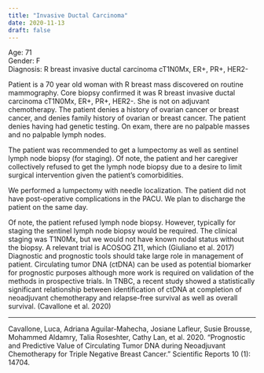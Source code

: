 ```yaml
---
title: "Invasive Ductal Carcinoma"
date: 2020-11-13
draft: false
---
```


Age: 71 \
Gender: F \
Diagnosis: R breast invasive ductal carcinoma cT1N0Mx, ER+, PR+, HER2- 

Patient is a 70 year old woman with R breast mass discovered on routine mammography. Core biopsy confirmed it was R breast invasive ductal carcinoma cT1N0Mx, ER+, PR+, HER2-. She is not on adjuvant chemotherapy. The patient denies a history of ovarian cancer or breast cancer, and denies family history of ovarian or breast cancer. The patient denies having had genetic testing. On exam, there are no palpable masses and no palpable lymph nodes.

The patient was recommended to get a lumpectomy as well as sentinel lymph node biopsy (for staging). Of note, the patient and her caregiver collectively refused to get the lymph node biopsy due to a desire to limit surgical intervention given the patient’s comorbidities. 

We performed a lumpectomy with needle localization. The patient did not have post-operative complications in the PACU. We plan to discharge the patient on the same day.

Of note, the patient refused lymph node biopsy. However, typically for staging the sentinel lymph node biopsy would be required. The clinical staging was T1N0Mx, but we would not have known nodal status without the biopsy. A relevant trial is ACOSOG Z11, which (Giuliano et al. 2017)
Diagnostic and prognostic tools should take large role in management of patient. Circulating tumor DNA (ctDNA) can be used as potential biomarker for prognostic purposes although more work is required on validation of the methods in prospective trials. In TNBC, a recent study showed a statistically significant relationship between identification of ctDNA at completion of neoadjuvant chemotherapy and relapse-free survival as well as overall survival.  (Cavallone et al. 2020) 


--- 
Cavallone, Luca, Adriana Aguilar-Mahecha, Josiane Lafleur, Susie Brousse, Mohammed Aldamry, Talia Roseshter, Cathy Lan, et al. 2020. “Prognostic and Predictive Value of Circulating Tumor DNA during Neoadjuvant Chemotherapy for Triple Negative Breast Cancer.” Scientific Reports 10 (1): 14704.
